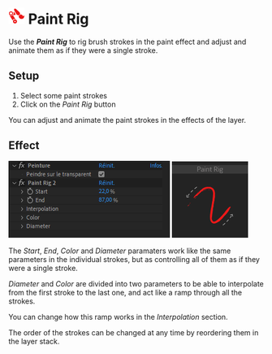 # ![paintrig Icon](img\duik-icons\automation\paintrig-icon-r.png) Paint Rig

Use the ***Paint Rig*** to rig brush strokes in the paint effect and adjust and animate them as if they were a single stroke.

## Setup

1. Select some paint strokes
2. Click on the *Paint Rig* button

You can adjust and animate the paint strokes in the effects of the layer.

## Effect

![Paint rig panel](img\duik-screenshots\S-Rigging\S-Rigging-Automations\Paintrig-effects.PNG)
![Paint rig example](img\duik-screenshots\S-Rigging\S-Rigging-Automations\automation-illustration\paintrig-example.png)

The *Start*, *End*, *Color* and *Diameter* paramaters work like the same parameters in the individual strokes, but as controlling all of them as if they were a single stroke.

*Diameter* and *Color* are divided into two parameters to be able to interpolate from the first stroke to the last one, and act like a ramp through all the strokes.

You can change how this ramp works in the *Interpolation* section.

The order of the strokes can be changed at any time by reordering them in the layer stack.
